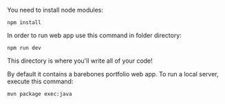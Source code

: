 
You need to install node modules:
```
npm install
```


In order to run web app use this command in folder directory:
```
npm run dev
```


This directory is where you'll write all of your code!

By default it contains a barebones portfolio web app. To run a local server,
execute this command:

```
mvn package exec:java
```
